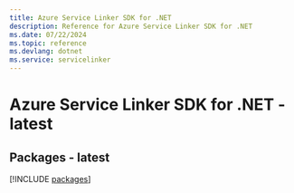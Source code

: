 ```yaml
---
title: Azure Service Linker SDK for .NET
description: Reference for Azure Service Linker SDK for .NET
ms.date: 07/22/2024
ms.topic: reference
ms.devlang: dotnet
ms.service: servicelinker
---
```

# Azure Service Linker SDK for .NET - latest
## Packages - latest
[!INCLUDE [packages](service-linker-index.md)]
